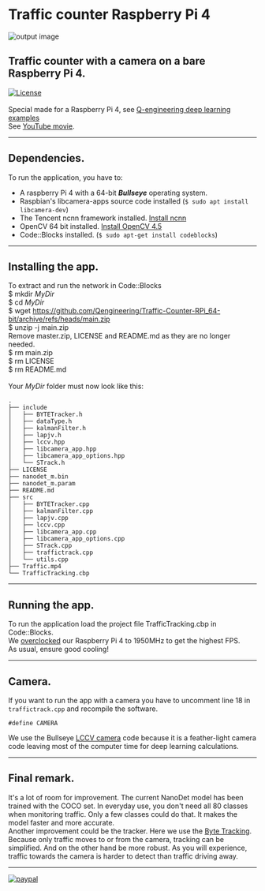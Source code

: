 # Traffic counter Raspberry Pi 4
![output image]( https://qengineering.eu/images/TrafficRpi64.webp )
## Traffic counter with a camera on a bare Raspberry Pi 4. <br/>
[![License](https://img.shields.io/badge/License-BSD%203--Clause-blue.svg)](https://opensource.org/licenses/BSD-3-Clause)<br/><br/>
Special made for a Raspberry Pi 4, see [Q-engineering deep learning examples](https://qengineering.eu/deep-learning-examples-on-raspberry-32-64-os.html)<br>
See [YouTube movie](https://youtu.be/kLo0sFx-sVA).<br>

------------

## Dependencies.
To run the application, you have to:
- A raspberry Pi 4 with a 64-bit _**Bullseye**_ operating system. <br/>
- Raspbian's libcamera-apps source code installed (```$ sudo apt install libcamera-dev```)
- The Tencent ncnn framework installed. [Install ncnn](https://qengineering.eu/install-ncnn-on-raspberry-pi-4.html) <br/>
- OpenCV 64 bit installed. [Install OpenCV 4.5](https://qengineering.eu/install-opencv-4.5-on-raspberry-64-os.html) <br/>
- Code::Blocks installed. (```$ sudo apt-get install codeblocks```)

------------

## Installing the app.
To extract and run the network in Code::Blocks <br/>
$ mkdir *MyDir* <br/>
$ cd *MyDir* <br/>
$ wget https://github.com/Qengineering/Traffic-Counter-RPi_64-bit/archive/refs/heads/main.zip <br/>
$ unzip -j main.zip <br/>
Remove master.zip, LICENSE and README.md as they are no longer needed. <br/> 
$ rm main.zip <br/>
$ rm LICENSE <br/>
$ rm README.md <br/> <br/>
Your *MyDir* folder must now look like this: <br/> 
```
.
├── include
│   ├── BYTETracker.h
│   ├── dataType.h
│   ├── kalmanFilter.h
│   ├── lapjv.h
│   ├── lccv.hpp
│   ├── libcamera_app.hpp
│   ├── libcamera_app_options.hpp
│   └── STrack.h
├── LICENSE
├── nanodet_m.bin
├── nanodet_m.param
├── README.md
├── src
│   ├── BYTETracker.cpp
│   ├── kalmanFilter.cpp
│   ├── lapjv.cpp
│   ├── lccv.cpp
│   ├── libcamera_app.cpp
│   ├── libcamera_app_options.cpp
│   ├── STrack.cpp
│   ├── traffictrack.cpp
│   └── utils.cpp
├── Traffic.mp4
└── TrafficTracking.cbp
```

------------

## Running the app.
To run the application load the project file TrafficTracking.cbp in Code::Blocks.<br>
We [overclocked](https://qengineering.eu/overclocking-the-raspberry-pi-4.html) our Raspberry Pi 4 to 1950MHz to get the highest FPS.<br>
As usual, ensure good cooling!<br>

------------

## Camera.
If you want to run the app with a camera you have to uncomment line 18 in `traffictrack.cpp` and recompile the software.
```
#define CAMERA
```
We use the Bullseye [LCCV camera](https://github.com/Qengineering/LCCV) code because it is a feather-light camera code leaving most of the computer time for deep learning calculations.

------------

## Final remark.
It's a lot of room for improvement. The current NanoDet model has been trained with the COCO set. In everyday use, you don't need all 80 classes when monitoring traffic. Only a few classes could do that. It makes the model faster and more accurate.<br>
Another improvement could be the tracker. Here we use the [Byte Tracking](https://github.com/Qengineering/NanoDet-Tracking-ncnn-RPi_64-bit).
Because only traffic moves to or from the camera, tracking can be simplified. And on the other hand be more robust. As you will experience, traffic towards the camera is harder to detect than traffic driving away.<br>

------------

[![paypal](https://qengineering.eu/images/TipJarSmall4.png)](https://www.paypal.com/cgi-bin/webscr?cmd=_s-xclick&hosted_button_id=CPZTM5BB3FCYL) 


